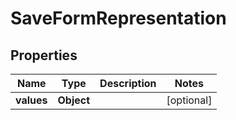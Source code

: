 # SaveFormRepresentation

## Properties
Name | Type | Description | Notes
------------ | ------------- | ------------- | -------------
**values** | **Object** |  |  [optional]
